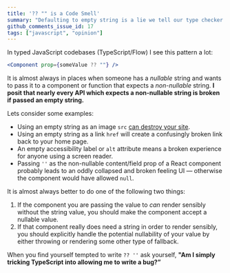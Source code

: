 ```yaml
---
title: '?? "" is a Code Smell'
summary: "Defaulting to empty string is a lie we tell our type checker."
github_comments_issue_id: 17
tags: ["javascript", "opinion"]
---
```


In typed JavaScript codebases (TypeScript/Flow) I see this pattern a lot:

```jsx
<Component prop={someValue ?? ""} />
```

It is almost always in places when someone has a _nullable_ string and wants to pass it to a component or function that expects a _non-nullable_ string. **I posit that nearly every API which expects a non-nullable string is broken if passed an empty string.**

Lets consider some examples:

- Using an empty string as an image `src` [can destroy your site](https://humanwhocodes.com/blog/2009/11/30/empty-image-src-can-destroy-your-site/).
- Using an empty string as a link `href` will create a confusingly broken link back to your home page.
- An empty accessibility label or `alt` attribute means a broken experience for anyone using a screen reader.
- Passing `''` as the non-nullable content/field prop of a React component probably leads to an oddly collapsed and broken feeling UI — otherwise the component would have allowed `null`.

It is almost always better to do one of the following two things:

1. If the component you are passing the value to _can_ render sensibly without the string value, you should make the component accept a nullable value.
2. If that component really does need a string in order to render sensibly, you should explicitly handle the potential nullability of your value by either throwing or rendering some other type of fallback.

When you find yourself tempted to write `?? ''` ask yourself, **"Am I simply tricking TypeScript into allowing me to write a bug?”**
